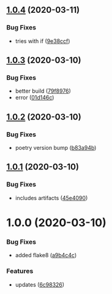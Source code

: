 ## [1.0.4](https://github.com/FlippAre/testing-gh-actions/compare/v1.0.3...v1.0.4) (2020-03-11)


### Bug Fixes

* tries with if ([9e38ccf](https://github.com/FlippAre/testing-gh-actions/commit/9e38ccf0612110a70ceba1e3b652afeb6a49cf1b))

## [1.0.3](https://github.com/FlippAre/testing-gh-actions/compare/v1.0.2...v1.0.3) (2020-03-10)


### Bug Fixes

* better build ([79f8976](https://github.com/FlippAre/testing-gh-actions/commit/79f8976a60517dbe88009c6d4484171de99e1824))
* error ([01d146c](https://github.com/FlippAre/testing-gh-actions/commit/01d146cac9f4bded2e8fff43e0968bcfd46f50fc))

## [1.0.2](https://github.com/FlippAre/testing-gh-actions/compare/v1.0.1...v1.0.2) (2020-03-10)


### Bug Fixes

* poetry version bump ([b83a94b](https://github.com/FlippAre/testing-gh-actions/commit/b83a94b78a4645ac40435a03c91d760985518fbb))

## [1.0.1](https://github.com/FlippAre/testing-gh-actions/compare/v1.0.0...v1.0.1) (2020-03-10)


### Bug Fixes

* includes artifacts ([45e4090](https://github.com/FlippAre/testing-gh-actions/commit/45e4090d173907d35dc56485425a137820f25272))

# 1.0.0 (2020-03-10)


### Bug Fixes

* added flake8 ([a9b4c4c](https://github.com/FlippAre/testing-gh-actions/commit/a9b4c4c51491316c50c6a2e2c1d813a4a7b2abd1))


### Features

* updates ([6c98326](https://github.com/FlippAre/testing-gh-actions/commit/6c98326c069013470aa7777314c88e1d25f5569d))
